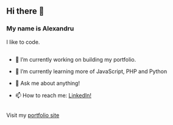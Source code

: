 ## Hi there 👋

### My name is Alexandru
I like to code.

##
- 🔭 I’m currently working on building my portfolio.
- 🌱 I’m currently learning more of JavaScript, PHP and Python

- 💬 Ask me about anything!
- 📫 How to reach me: <a href="https://www.linkedin.com/in/alexandru-cornita-60844287/">LinkedIn!</a>

##

Visit my <a href="https://codeninjah.github.io">portfolio site</a>

